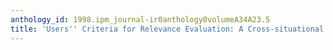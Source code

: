 ```yaml
---
anthology_id: 1998.ipm_journal-ir0anthology0volumeA34A23.5
title: 'Users'' Criteria for Relevance Evaluation: A Cross-situational Comparison'
---
```

